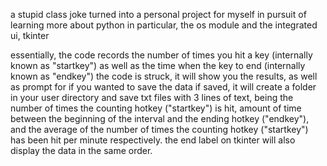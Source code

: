 a stupid class joke turned into a personal project for myself in pursuit of learning more about python
in particular, the os module and the integrated ui, tkinter

essentially, the code records the number of times you hit a key (internally known as "startkey") as well as the time
when the key to end (internally known as "endkey") the code is struck, it will show you the results, as well as prompt for if you wanted to save the data
if saved, it will create a folder in your user directory and save txt files with 3 lines of text, being the number of times the counting hotkey ("startkey") is hit,
amount of time between the beginning of the interval and the ending hotkey ("endkey"), 
and the average of the number of times the counting hotkey ("startkey") has been hit per minute respectively. 
the end label on tkinter will also display the data in the same order. 
